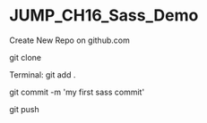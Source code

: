 # JUMP_CH16_Sass_Demo

Create New Repo on github.com

git clone <YOUR REPO LINK HERE>

Terminal:
git add .

git commit -m 'my first sass commit'

git push
